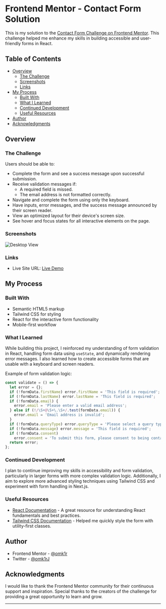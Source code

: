 # Frontend Mentor - Contact Form Solution

This is my solution to the [Contact Form Challenge on Frontend Mentor](https://www.frontendmentor.io/challenges/contact-form--G-hYlqKJj). This challenge helped me enhance my skills in building accessible and user-friendly forms in React.

## Table of Contents

- [Overview](#overview)
  - [The Challenge](#the-challenge)
  - [Screenshots](#screenshots)
  - [Links](#links)
- [My Process](#my-process)
  - [Built With](#built-with)
  - [What I Learned](#what-i-learned)
  - [Continued Development](#continued-development)
  - [Useful Resources](#useful-resources)
- [Author](#author)
- [Acknowledgments](#acknowledgments)

## Overview

### The Challenge

Users should be able to:

- Complete the form and see a success message upon successful submission.
- Receive validation messages if:
  - A required field is missed.
  - The email address is not formatted correctly.
- Navigate and complete the form using only the keyboard.
- Have inputs, error messages, and the success message announced by their screen reader.
- View an optimized layout for their device's screen size.
- See hover and focus states for all interactive elements on the page.

### Screenshots

![Desktop View](./src/assets/screenshot.pngscreenshot.png)

### Links

- Live Site URL: [Live Demo](https://your-live-site-url.com)

## My Process

### Built With

- Semantic HTML5 markup
- Tailwind CSS for styling
- React for the interactive form functionality
- Mobile-first workflow

### What I Learned

While building this project, I reinforced my understanding of form validation in React, handling form data using `useState`, and dynamically rendering error messages. I also learned how to create accessible forms that are usable with a keyboard and screen readers.

Example of form validation logic:

```javascript
const validate = () => {
  let error = {};
  if (!formData.firstName) error.firstName = 'This field is required';
  if (!formData.lastName) error.lastName = 'This field is required';
  if (!formData.email) {
    error.email = 'Please enter a valid email address';
  } else if (!/\S+@\S+\.\S+/.test(formData.email)) {
    error.email = 'Email address is invalid';
  }
  if (!formData.queryType) error.queryType = 'Please select a query type';
  if (!formData.message) error.message = 'This field is required';
  if (!formData.consent)
    error.consent = 'To submit this form, please consent to being contacted';
  return error;
};
```

### Continued Development

I plan to continue improving my skills in accessibility and form validation, particularly in larger forms with more complex validation logic. Additionally, I aim to explore more advanced styling techniques using Tailwind CSS and experiment with form handling in Next.js.

### Useful Resources

- [React Documentation](https://reactjs.org/docs/getting-started.html) - A great resource for understanding React fundamentals and best practices.
- [Tailwind CSS Documentation](https://tailwindcss.com/docs) - Helped me quickly style the form with utility-first classes.

## Author

- Frontend Mentor - [@omk1r](https://www.frontendmentor.io/profile/omk1r)
- Twitter - [@omk1rJ](https://twitter.com/omk1rJ)

## Acknowledgments

I would like to thank the Frontend Mentor community for their continuous support and inspiration. Special thanks to the creators of the challenge for providing a great opportunity to learn and grow.

---
